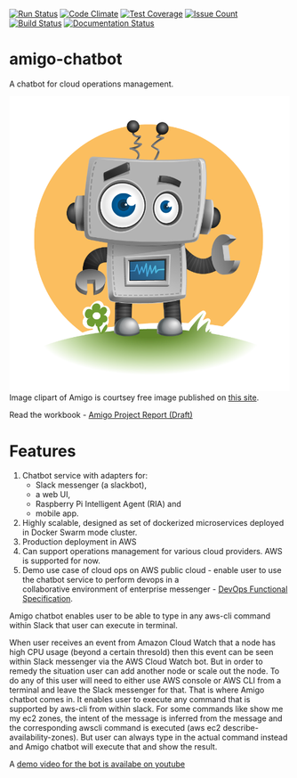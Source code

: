 [![Run Status](https://api.shippable.com/projects/58b94166ac9c0b0600a8b21c/badge?branch=master)](https://app.shippable.com/projects/58b94166ac9c0b0600a8b21c) [![Code Climate](https://codeclimate.com/github/sjsucohort6/amigo-chatbot/badges/gpa.svg)](https://codeclimate.com/github/sjsucohort6/amigo-chatbot) [![Test Coverage](https://codeclimate.com/github/sjsucohort6/amigo-chatbot/badges/coverage.svg)](https://codeclimate.com/github/sjsucohort6/amigo-chatbot/coverage) [![Issue Count](https://codeclimate.com/github/sjsucohort6/amigo-chatbot/badges/issue_count.svg)](https://codeclimate.com/github/sjsucohort6/amigo-chatbot) [![Build Status](https://travis-ci.org/sjsucohort6/amigo-chatbot.svg?branch=master)](https://travis-ci.org/sjsucohort6/amigo-chatbot) [![Documentation Status](http://readthedocs.org/projects/amigo-chatbot/badge/?version=latest)](http://amigo-chatbot.readthedocs.io/en/latest/?badge=latest) 
# amigo-chatbot
A chatbot for cloud operations management.

![Amigo Image](amigo.png "A chatbot for cloud operations management.")
Image clipart of Amigo is courtsey free image published on [this site](http://vectorcharacters.net/robot-vector-characters/cute-vector-robot-character).

Read the workbook - [Amigo Project Report (Draft)](https://sjsu0-my.sharepoint.com/personal/watsh_rajneesh_sjsu_edu/_layouts/15/guestaccess.aspx?docid=0a9a2d9d25a994c66bd1f153c354c1b1b&authkey=AVotnLN4G8fSA1cmlwb6RLU)

# Features
1. Chatbot service with adapters for: 
   * Slack messenger (a slackbot), 
   * a web UI, 
   * Raspberry Pi Intelligent Agent (RIA) and 
   * mobile app.
2. Highly scalable, designed as set of dockerized microservices deployed in Docker Swarm mode cluster.
3. Production deployment in AWS 
4. Can support operations management for various cloud providers. AWS is supported for now.
5. Demo use case of cloud ops on AWS public cloud - enable user to use the chatbot service to perform devops in a  
collaborative environment of enterprise messenger - [DevOps Functional Specification](https://1drv.ms/b/s!AnGP6YY6ad9FgYN1jLX4QRvzE--Ybw). 

Amigo chatbot enables user to be able to type in any aws-cli command within Slack that user can execute in terminal. 

When user receives an event from Amazon Cloud Watch that a node has high CPU usage (beyond a certain thresold) then this event can be seen within Slack messenger via the AWS Cloud Watch bot. But in order to remedy the situation user can add another node or scale out the node. To do any of this user will need to either use AWS console or AWS CLI from a terminal and leave the Slack messenger for that. That is where Amigo chatbot comes in. It enables user to execute any command that is supported by aws-cli from within slack. For some commands like show me my ec2 zones, the intent of the message is inferred from the message and the corresponding awscli command is executed (aws ec2 describe-availability-zones). But user can always type in the actual command instead and Amigo chatbot will execute that and show the result.

A [demo video for the bot is availabe on youtube](https://youtu.be/qTltmTgN1Ws)
